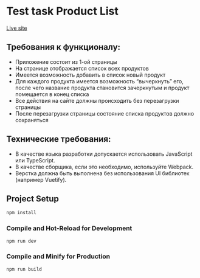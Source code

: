# Test task Product List

[Live site](https://snazzy-khapse-ced6bb.netlify.app/)

## Требования к функционалу:

- Приложение состоит из 1-ой страницы
- На странице отображается список всех продуктов
- Имеется возможность добавить в список новый продукт
- Для каждого продукта имеется возможность “вычеркнуть” его, после чего название продукта становится зачеркнутым и продукт помещается в конец списка
- Все действия на сайте должны происходить без перезагрузки страницы
- После перезагрузки страницы состояние списка продуктов должно сохраняться

## Технические требования:

- В качестве языка разработки допускается использовать JavaScript или TypeScript.
- В качестве сборщика, если это необходимо, используйте Webpack.
- Верстка должна быть выполнена без использования UI библиотек (например Vuetify).

## Project Setup

```sh
npm install
```

### Compile and Hot-Reload for Development

```sh
npm run dev
```

### Compile and Minify for Production

```sh
npm run build
```
